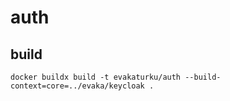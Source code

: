 <!--
SPDX-FileCopyrightText: 2021-2023 City of Tampere
SPDX-License-Identifier: LGPL-2.1-or-later
-->

# auth

## build

    docker buildx build -t evakaturku/auth --build-context=core=../evaka/keycloak .

